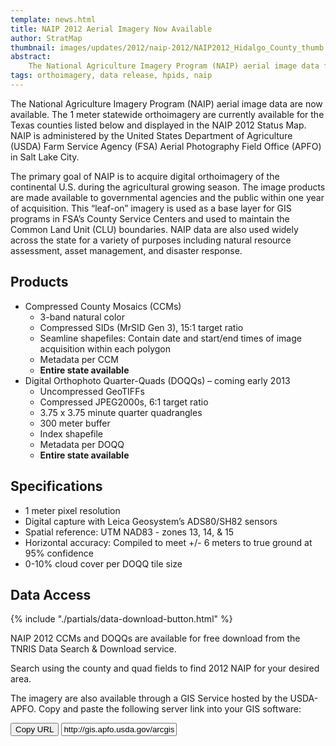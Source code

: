 ```yaml
---
template: news.html
title: NAIP 2012 Aerial Imagery Now Available
author: StratMap
thumbnail: images/updates/2012/naip-2012/NAIP2012_Hidalgo_County_thumb.jpg
abstract: 
    The National Agriculture Imagery Program (NAIP) aerial image data for 2012 are now available.
tags: orthoimagery, data release, hpids, naip
---
```


The National Agriculture Imagery Program (NAIP) aerial image data are now available. The 1 meter statewide orthoimagery are currently available for the Texas counties listed below and displayed in the NAIP 2012 Status Map. NAIP is administered by the United States Department of Agriculture (USDA) Farm Service Agency (FSA) Aerial Photography Field Office (APFO) in Salt Lake City.

The primary goal of NAIP is to acquire digital orthoimagery of the continental U.S. during the agricultural growing season. The image products are made available to governmental agencies and the public within one year of acquisition. This “leaf-on” imagery is used as a base layer for GIS programs in FSA’s County Service Centers and used to maintain the Common Land Unit (CLU) boundaries. NAIP data are also used widely across the state for a variety of purposes including natural resource assessment, asset management, and disaster response.

## Products

- Compressed County Mosaics (CCMs)
  - 3-band natural color
  - Compressed SIDs (MrSID Gen 3), 15:1 target ratio
  - Seamline shapefiles: Contain date and start/end times of image acquisition within each polygon
  - Metadata per CCM
  - **Entire state available**
- Digital Orthophoto Quarter-Quads (DOQQs) – coming early 2013
  - Uncompressed GeoTIFFs
  - Compressed JPEG2000s, 6:1 target ratio
  - 3.75 x 3.75 minute quarter quadrangles
  - 300 meter buffer
  - Index shapefile
  - Metadata per DOQQ
  - **Entire state available**

## Specifications

- 1 meter pixel resolution
- Digital capture with Leica Geosystem’s ADS80/SH82 sensors
- Spatial reference: UTM NAD83 - zones 13, 14, & 15
- Horizontal accuracy: Compiled to meet +/- 6 meters to true ground at 95% confidence
- 0-10% cloud cover per DOQQ tile size

## Data Access
<div class="media">
  <div class="media-left">
    {% include "./partials/data-download-button.html" %}
  </div>
  <div class="media-body">
    <p>NAIP 2012 CCMs and DOQQs are available for free download from the TNRIS Data Search &amp; Download service.</p>
  </div>
</div>

Search using the county and quad fields to find 2012 NAIP for your desired area.

The imagery are also available through a GIS Service hosted by the USDA-APFO. Copy and paste the following server link into your GIS software:


<div class="input-group copy-url-container">
  <span class="input-group-btn">
    <button class="btn btn-tnris copy-url-btn" type="button">
      <i class="fa fa-clipboard"></i> Copy URL
    </button>
  </span>
  <input class="wms-url copy-url-input form-control" type="text" readonly value="http://gis.apfo.usda.gov/arcgis/services">
</div>

